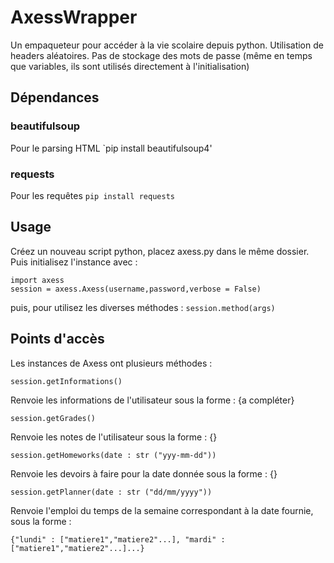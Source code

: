 # AxessWrapper

Un empaqueteur pour accéder à la vie scolaire depuis python. Utilisation de headers aléatoires. Pas de stockage des mots de passe (même en temps que variables, ils sont utilisés directement à l'initialisation)

## Dépendances

### beautifulsoup
Pour le parsing HTML
`pip install beautifulsoup4'

### requests
Pour les requêtes
`pip install requests`

## Usage

Créez un nouveau script python, placez axess.py dans le même dossier. Puis initialisez l'instance avec : 
```
import axess
session = axess.Axess(username,password,verbose = False)
```

puis, pour utilisez les diverses méthodes : 
`session.method(args)`

## Points d'accès 

Les instances de Axess ont plusieurs méthodes : 


`session.getInformations()`

Renvoie les informations de l'utilisateur sous la forme : {a compléter}

`session.getGrades()`

Renvoie les notes de l'utilisateur sous la forme : {}

`session.getHomeworks(date : str ("yyy-mm-dd"))`

Renvoie les devoirs à faire pour la date donnée sous la forme : {}


`session.getPlanner(date : str ("dd/mm/yyyy"))`

Renvoie l'emploi du temps de la semaine correspondant à la date fournie, sous la forme : 

`{"lundi" : ["matiere1","matiere2"...], "mardi" : ["matiere1","matiere2"...]...}`
